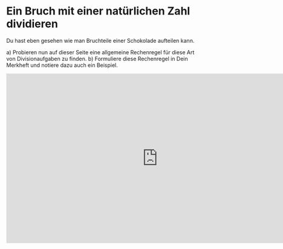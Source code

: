 # Ein Bruch mit einer natürlichen Zahl dividieren
Du hast eben gesehen wie man Bruchteile einer Schokolade aufteilen kann.

a) Probieren nun auf dieser Seite eine allgemeine Rechenregel für diese Art von Divisionaufgaben zu finden.
b) Formuliere diese Rechenregel in Dein Merkheft und notiere dazu auch ein Beispiel.

<iframe scrolling="no" title="" src="https://www.geogebra.org/material/iframe/id/szEfYJ5Y/width/950/height/550/border/888888/smb/false/stb/false/stbh/false/ai/false/asb/false/sri/false/rc/false/ld/false/sdz/false/ctl/false" width="800px" height="450px" style="border:0px;"> </iframe>